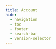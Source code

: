 ```yaml
---
title: Account
hide:
  - navigation
  - toc
  - footer
  - search-bar
  - version-selector
---
```

<style>
  .md-typeset h1 {
    display: none;
  }
</style>
<link rel="stylesheet" type="text/css" href="/javascripts/openvidu-register/openvidu-register.css">
<script>
window.amplifyActive = true;
</script>

<section>
	<div class="container">
		<div class="register-container col-md-12">
      <openvidu-register></openvidu-register>
		</div>
	</div>
</section>